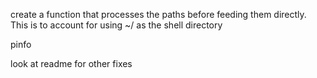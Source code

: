 create a function that processes the paths before feeding them directly. This is to account for using ~/ as the shell directory

pinfo

look at readme for other fixes